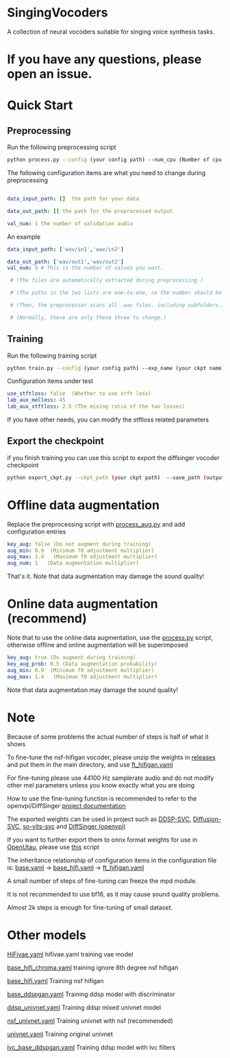 # SingingVocoders
A collection of neural vocoders suitable for singing voice synthesis tasks.

# If you have any questions, please open an issue.

# Quick Start

## Preprocessing
Run the following preprocessing script
```sh
python process.py --config (your config path) --num_cpu (Number of cpu threads used in preprocessing)  --strx (1 for a forced absolute path 0 for a relative path)
```
The following configuration items are what you need to change during preprocessing
```yaml

data_input_path: []  the path for your data

data_out_path: [] the path for the preprocessed output

val_num: 1 the number of validation audio
```
An example
```yaml
data_input_path: ['wav/in1','wav/in2'] 

data_out_path: ['wav/out1','wav/out2']
val_num: 5 # This is the number of valves you want. 

 # (The files are automatically extracted during preprocessing.)

 # (The paths in the two lists are one-to-one, so the number should be the same.)

 # (Then, the preprocessor scans all .wav files, including subfolders.)

 # (Normally, there are only these three to change.)
```

## Training
Run the following training script
```sh
python train.py --config (your config path) --exp_name (your ckpt name) --work_dir (working directory, optional)
```
Configuration items under test
```yaml
use_stftloss: false  (Whether to use stft loss)
lab_aux_melloss: 45
lab_aux_stftloss: 2.5 (The mixing ratio of the two losses)
```
If you have other needs, you can modify the stftloss related parameters

## Export the checkpoint
if you finish training you can use this script to export the diffsinger vocoder checkpoint
```sh
python export_ckpt.py --ckpt_path (your ckpt path)  --save_path (output ckpt path) --work_dir (working directory, optional)
```

# Offline data augmentation
Replace the preprocessing script with [process_aug.py](process_aug.py) and add configuration entries
```yaml
key_aug: false (Do not augment during training)
aug_min: 0.9  (Minimum f0 adjustment multiplier)
aug_max: 1.4   (Maximum f0 adjustment multiplier)
aug_num: 1   (Data augmentation multiplier)
```
That's it. Note that data augmentation may damage the sound quality!

# Online data augmentation (recommend)
Note that to use the online data augmentation, use the [process.py](process.py) script, otherwise offline and online augmentation will be superimposed
```yaml
key_aug: true (Do augment during training)
key_aug_prob: 0.5 (Data augmentation probability)
aug_min: 0.9  (Minimum f0 adjustment multiplier)
aug_max: 1.4   (Maximum f0 adjustment multiplier)
```
Note that data augmentation may damage the sound quality!

# Note
Because of some problems the actual number of steps is half of what it shows

To fine-tune the nsf-hifigan vocoder, please unzip the weights in [releases](https://github.com/openvpi/SingingVocoders/releases) and put them in the main directory, and use [ft_hifigan.yaml](configs%2Fft_hifigan.yaml)

For fine-tuning please use 44100 Hz samplerate audio and do not modify other mel parameters unless you know exactly what you are doing

How to use the fine-tuning function is recommended to refer to the openvpi/DiffSinger [project documentation](https://github.com/openvpi/DiffSinger/blob/main/docs/BestPractices.md#fine-tuning-and-parameter-freezing)

The exported weights can be used in project such as [DDSP-SVC](https://github.com/yxlllc/DDSP-SVC), [Diffusion-SVC](https://github.com/CNChTu/Diffusion-SVC), [so-vits-svc](https://github.com/svc-develop-team/so-vits-svc) and [DiffSinger (openvpi)](https://github.com/openvpi/DiffSinger)

If you want to further export them to onnx format weights for use in [OpenUtau](https://github.com/stakira/OpenUtau), please use [this](https://github.com/openvpi/DiffSinger/blob/main/scripts/export.py) script

The inheritance relationship of configuration items in the configuration file is: [base.yaml](configs%2Fbase.yaml) -> [base_hifi.yaml](configs%2Fbase_hifi.yaml) -> [ft_hifigan.yaml](configs%2Fft_hifigan.yaml)

A small number of steps of fine-tuning can freeze the mpd module.

It is not recommended to use bf16, as it may cause sound quality problems.

Almost 2k steps is enough for fine-tuning of small dataset.

# Other models
[HiFivae.yaml](configs%2FHiFivae.yaml) hifivae.yaml training vae model

[base_hifi_chroma.yaml](configs%2Fbase_hifi_chroma.yaml) training ignore 8th degree nsf hifigan

[base_hifi.yaml](configs%2Fbase_hifi.yaml) Training nsf hifigan

[base_ddspgan.yaml](configs%2Fbase_ddspgan.yaml) Training ddsp model with discriminator

[ddsp_univnet.yaml](configs%2Fddsp_univnet.yaml) Training ddsp mixed univnet model

[nsf_univnet.yaml](configs%2Fnsf_univnet.yaml) Training univnet with nsf (recommended)

[univnet.yaml](configs%2Funivnet.yaml) Training original univnet

[lvc_base_ddspgan.yaml](configs%2Flvc_base_ddspgan.yaml) Training ddsp model with lvc filters